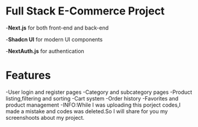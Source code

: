 # Full Stack E-Commerce Project
-**Next.js** for both front-end and back-end

-**Shadcn UI** for modern UI components 

-**NextAuth.js** for authentication

# Features
-User login and register pages
-Category and subcategory pages 
-Product listing,filtering and sorting
-Cart system
-Order history
-Favorites and product management
-INFO:While I was uploading this porject codes,I made a mistake and codes was deleted.So I will share for you my screenshoots about my project. 


